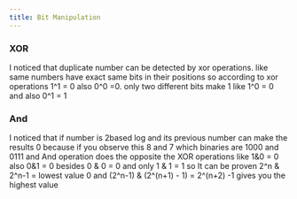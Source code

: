```yaml
---
title: Bit Manipulation 
---
```

### XOR
I noticed that duplicate number can be detected 
by xor operations. like same numbers have
exact same bits in their positions so according 
to xor operations 1^1 = 0 also 0^0 =0. only
two different bits make 1 like 1^0 = 0 and
also 0^1 = 1

### And
I noticed that if number is 2based log and 
its previous number can make the results 0
because if you observe this 8 and 7 which
binaries are 1000 and 0111 and And operation does
the opposite the XOR operations like 1&0 = 0
also 0&1 = 0 besides 0 & 0 = 0  and only 1 & 1 = 1
so It can be proven 2^n & 2^n-1 = lowest value 0
and (2^n-1) & (2^(n+1) - 1) = 2^(n+2) -1 gives
you the highest value
